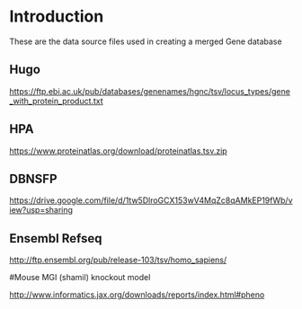 # Introduction

These are the data source files used in creating a merged Gene database


## Hugo

https://ftp.ebi.ac.uk/pub/databases/genenames/hgnc/tsv/locus_types/gene_with_protein_product.txt


## HPA

https://www.proteinatlas.org/download/proteinatlas.tsv.zip

## DBNSFP

https://drive.google.com/file/d/1tw5DlroGCX153wV4MqZc8qAMkEP19fWb/view?usp=sharing

## Ensembl Refseq

http://ftp.ensembl.org/pub/release-103/tsv/homo_sapiens/


#Mouse MGI (shamil)
knockout model

http://www.informatics.jax.org/downloads/reports/index.html#pheno

